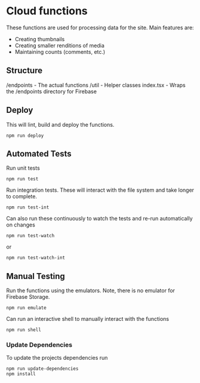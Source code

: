 # Cloud functions 

These functions are used for processing data for the site.  Main features are:
* Creating thumbnails
* Creating smaller renditions of media
* Maintaining counts (comments, etc.)

## Structure
/endpoints - The actual functions
/util - Helper classes
index.tsx - Wraps the /endpoints directory for Firebase 

## Deploy
This will lint, build and deploy the functions. 
```
npm run deploy
```

## Automated Tests
Run unit tests
```
npm run test
```
Run integration tests.  These will interact with the file system and take longer to complete.
```
npm run test-int
```

Can also run these continuously to watch the tests and re-run automatically on changes
```
npm run test-watch
```
or 
```
npm run test-watch-int
```

## Manual Testing
Run the functions using the emulators.  Note, there is no emulator for Firebase Storage.
```
npm run emulate
```

Can run an interactive shell to manually interact with the functions
```
npm run shell
```

### Update Dependencies
To update the projects dependencies run
```
npm run update-dependencies
npm install
```
